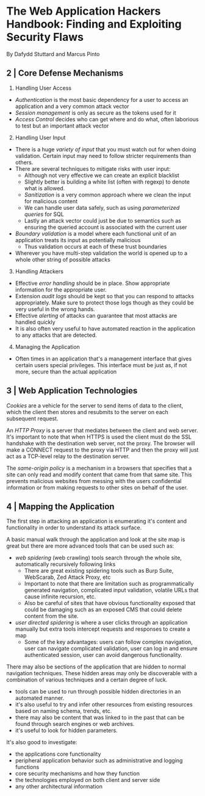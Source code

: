 # The Web Application Hackers Handbook: Finding and Exploiting Security Flaws
By Dafydd Stuttard and Marcus Pinto

## 2 | Core Defense Mechanisms

1. Handling User Access
  - *Authentication* is the most basic dependency for a user to access an application and a very common attack vector
  - *Session management* is only as secure as the tokens used for it
  - *Access Control* decides who can get where and do what, often laborious to test but an important attack vector
2. Handling User Input
  - There is a huge *variety of input* that you must watch out for when doing validation. Certain input may need to follow stricter requirements than others.
  - There are several techniques to mitigate risks with user input:
    - Although not very effective we can create an explicit blacklist
    - Slightly better is building a white list (often with regexp) to denote what is allowed.
    - *Sanitization* is a very common approach where we clean the input for malicious content
    - We can handle user data safely, such as using *parameterized queries* for SQL
    - Lastly an attack vector could just be due to semantics such as ensuring the queried account is associated with the current user
  - *Boundary validation* is a model where each functional unit of an application treats its input as potentially malicious
    - Thus validation occurs at each of these trust boundaries
  - Wherever you have multi-step validation the world is opened up to a whole other string of possible attacks
3. Handling Attackers
  - Effective *error handling* should be in place. Show appropriate information for the appropriate user.
  - Extension *audit logs* should be kept so that you can respond to attacks appropriately. Make sure to protect those logs though as they could be very useful in the wrong hands.
  - Effective *alerting* of attacks can guarantee that most attacks are handled quickly
  - It is also often very useful to have automated reaction in the application to any attacks that are detected.
4. Managing the Application
  - Often times in an application that's a management interface that gives certain users special privileges. This interface must be just as, if not more, secure than the actual application

## 3 | Web Application Technologies

*Cookies* are a vehicle for the server to send items of data to the client, which the client then stores and resubmits to the server on each subsequent request.

An *HTTP Proxy* is a server that mediates between the client and web server. It's important to note that when HTTPS is used the client must do the SSL handshake with the destination web server, not the proxy. The browser will make a CONNECT request to the proxy via HTTP and then the proxy will just act as a TCP-level relay to the destination server.

The *same-origin policy* is a mechanism in a browsers that specifies that a site can only read and modify content that came from that same site. This prevents malicious websites from messing with the users confidential information or from making requests to other sites on behalf of the user.

## 4 | Mapping the Application

The first step in attacking an application is enumerating it's content and functionality in order to understand its attack surface.

A basic manual walk through the application and look at the site map is great but there are more advanced tools that can be used such as:
- *web spidering* (web crawling) tools search through the whole site, automatically recursively following links
  - There are great existing spidering tools such as Burp Suite, WebScarab, Zed Attack Proxy, etc
  - Important to note that there are limitation such as programmatically generated navigation, complicated input validation, volatile URLs that cause infinite recursion, etc.
  - Also be careful of sites that have obvious functionality exposed that could be damaging such as an exposed CMS that could delete content from the site.
- *user directed spidering* is where a user clicks through an application manually but extra tools intercept requests and responses to create a map
  - Some of the key advantages: users can follow complex navigation, user can navigate complicated validation, user can log in and ensure authenticated session, user can avoid dangerous functionality.

There may also be sections of the application that are hidden to normal navigation techniques. These hidden areas may only be discoverable with a combination of various techniques and a certain degree of luck.
- tools can be used to run through possible hidden directories in an automated manner.
- it's also useful to try and infer other resources from existing resources based on naming schema, trends, etc.
- there may also be content that was linked to in the past that can be found through search engines or web archives.
- it's useful to look for hidden parameters.

It's also good to investigate:
- the applications core functionality
- peripheral application behavior such as administrative and logging functions
- core security mechanisms and how they function
- the technologies employed on both client and server side
- any other architectural information
